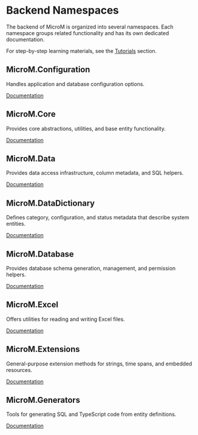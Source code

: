 # Backend Namespaces

The backend of MicroM is organized into several namespaces. Each namespace groups related functionality and has its own dedicated documentation.

For step-by-step learning materials, see the [Tutorials](./Tutorials/index.md) section.

## MicroM.Configuration

Handles application and database configuration options.

[Documentation](./MicroM.Configuration/index.md)

## MicroM.Core

Provides core abstractions, utilities, and base entity functionality.

[Documentation](./MicroM.Core/index.md)

## MicroM.Data

Provides data access infrastructure, column metadata, and SQL helpers.

[Documentation](./MicroM.Data/index.md)

## MicroM.DataDictionary

Defines category, configuration, and status metadata that describe system entities.

[Documentation](./MicroM.DataDictionary/index.md)

## MicroM.Database

Provides database schema generation, management, and permission helpers.

[Documentation](./MicroM.Database/index.md)

## MicroM.Excel

Offers utilities for reading and writing Excel files.

[Documentation](./MicroM.Excel/index.md)

## MicroM.Extensions

General-purpose extension methods for strings, time spans, and embedded resources.

[Documentation](./MicroM.Extensions/index.md)

## MicroM.Generators

Tools for generating SQL and TypeScript code from entity definitions.

[Documentation](./MicroM.Generators/index.md)
